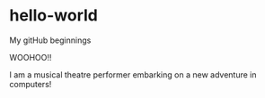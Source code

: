 # hello-world
My gitHub beginnings

WOOHOO!!

I am a musical theatre performer embarking on a new adventure in computers!
